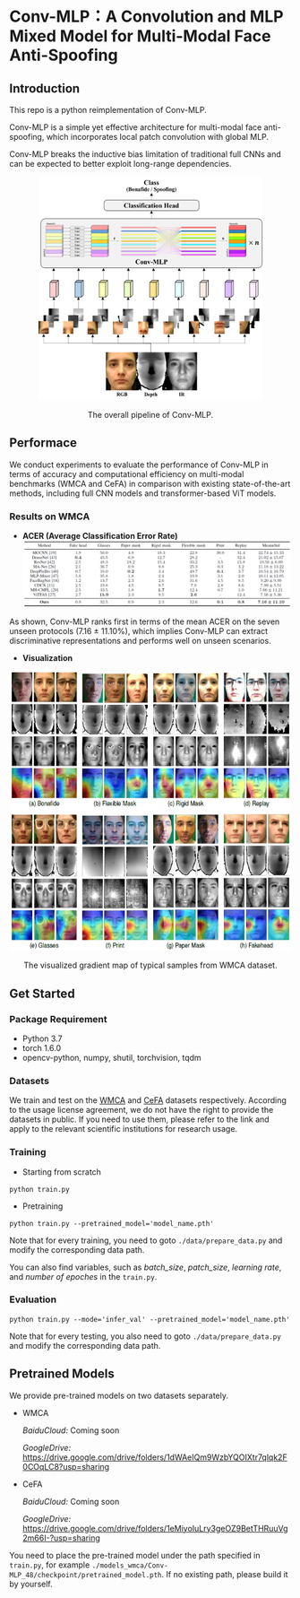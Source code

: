 # Conv-MLP：A Convolution and MLP Mixed Model for Multi-Modal Face Anti-Spoofing




## Introduction

This repo is a python reimplementation of Conv-MLP.

Conv-MLP is a simple yet effective  architecture for multi-modal face anti-spoofing, which incorporates local patch convolution with global MLP. 

Conv-MLP breaks the inductive bias limitation of traditional full CNNs and can be expected to better exploit long-range dependencies.
 
<div align=center>
<img src="image/conv-mlp-1-1118.png" width="400" height="400"/>

The overall pipeline of Conv-MLP.
</div>


## Performace

We conduct experiments to evaluate the performance of
Conv-MLP in terms of accuracy and computational efficiency
on multi-modal benchmarks (WMCA and CeFA) in comparison with existing state-of-the-art methods, including full CNN models and transformer-based ViT models.

### Results on WMCA

- **ACER (Average Classification Error Rate)**
![alt text](image/res-wmca.png )

As shown, Conv-MLP ranks first in terms of the mean ACER on the seven unseen protocols (7.16 $\pm$ 11.10%), which implies Conv-MLP can extract discriminative representations and performs well on unseen scenarios.

- **Visualization**
<div align=center>
<img src="image/grad-wmca.png" width="600" height="500"/>

The visualized gradient map of typical samples from WMCA dataset.
</div>




## Get Started

### Package Requirement

- Python 3.7
- torch 1.6.0
- opencv-python, numpy, shutil, torchvision, tqdm

### Datasets

We train and test on the [WMCA](https://www.idiap.ch/dataset/wmca) and [CeFA](https://sites.google.com/qq.com/face-anti-spoofing/dataset-download/casia-surf-cefacvpr2020) datasets respectively. According to the usage license agreement, we do not have the right to provide the datasets in public. If you need to use them, please refer to the link and apply to the relevant scientific institutions for research usage.

### Training

- Starting from scratch
```
python train.py
```
- Pretraining
```
python train.py --pretrained_model='model_name.pth'
```
Note that for every training, you need to goto `./data/prepare_data.py` and modify the corresponding data path.

You can also find variables, such as *batch_size*, *patch_size*, *learning rate*, and *number of epoches* in the `train.py`.

### Evaluation

```
python train.py --mode='infer_val' --pretrained_model='model_name.pth'
```
Note that for every testing, you also need to goto `./data/prepare_data.py` and modify the corresponding data path.

## Pretrained Models

We provide pre-trained models on two datasets separately.

- WMCA

    *BaiduCloud:* Coming soon

    *GoogleDrive:* https://drive.google.com/drive/folders/1dWAeIQm9WzbYQOIXtr7qlqk2F0COqLC8?usp=sharing
- CeFA

    *BaiduCloud:* Coming soon

    *GoogleDrive:* https://drive.google.com/drive/folders/1eMiyoIuLry3geOZ9BetTHRuuVg2m66I-?usp=sharing

You need to place the pre-trained model under the path specified in `train.py`, for example `./models_wmca/Conv-MLP_48/checkpoint/pretrained_model.pth`. If no existing path, please build it by yourself.
